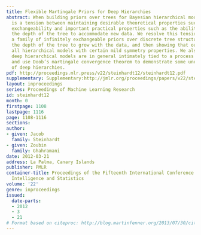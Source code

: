 ```yaml
---
title: Flexible Martingale Priors for Deep Hierarchies
abstract: When building priors over trees for Bayesian hierarchical models, there
  is a tension between maintaining desirable theoretical properties such as infinite
  exchangeability and important practical properties such as the ability to increase
  the depth of the tree to accommodate new data. We resolve this tension by presenting
  a family of infinitely exchangeable priors over discrete tree structures that allows
  the depth of the tree to grow with the data, and then showing that our family contains
  all hierarchical models with certain mild symmetry properties. We also show that
  deep hierarchical models are in general intimately tied to a process called a martingale,
  and use Doob’s martingale convergence theorem to demonstrate some unexpected properties
  of deep hierarchies.
pdf: http://proceedings.mlr.press/v22/steinhardt12/steinhardt12.pdf
supplementary: Supplementary:http://jmlr.org/proceedings/papers/v22/steinhardt12/steinhardt12Supple.zip
layout: inproceedings
series: Proceedings of Machine Learning Research
id: steinhardt12
month: 0
firstpage: 1108
lastpage: 1116
page: 1108-1116
sections: 
author:
- given: Jacob
  family: Steinhardt
- given: Zoubin
  family: Ghahramani
date: 2012-03-21
address: La Palma, Canary Islands
publisher: PMLR
container-title: Proceedings of the Fifteenth International Conference on Artificial
  Intelligence and Statistics
volume: '22'
genre: inproceedings
issued:
  date-parts:
  - 2012
  - 3
  - 21
# Format based on citeproc: http://blog.martinfenner.org/2013/07/30/citeproc-yaml-for-bibliographies/
---
```

